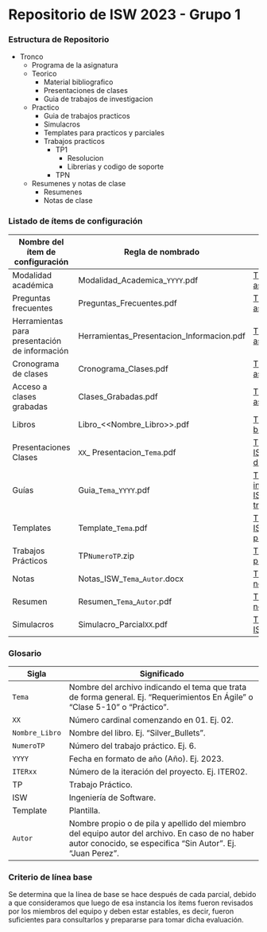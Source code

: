 # Repositorio de ISW 2023 - Grupo 1

### Estructura de Repositorio ###

* Tronco
  * Programa de la asignatura
  * Teorico
    * Material bibliografico
    * Presentaciones de clases
    * Guia de trabajos de investigacion
  * Practico
    * Guia de trabajos practicos
    * Simulacros
    * Templates para practicos y parciales
    * Trabajos practicos
      * TP1
        * Resolucion
        * Librerias y codigo de soporte
      * TPN
  * Resumenes y notas de clase
    * Resumenes
    * Notas de clase

### Listado de ítems de configuración ### 
Nombre del ítem de configuración | Regla de nombrado | Ubicación física |
--- | --- | --- 
Modalidad académica | Modalidad_Academica_`YYYY`.pdf | [TP4-ISW\Tronco\Programa de la asignatura](https://github.com/IESchneider/TP4-ISW/tree/main/Tronco/Programa%20de%20la%20asignatura)| 
Preguntas frecuentes | Preguntas_Frecuentes.pdf | [TP4-ISW\Tronco\Programa de la asignatura](https://github.com/IESchneider/TP4-ISW/tree/main/Tronco/Programa%20de%20la%20asignatura) | 
Herramientas para presentación de información | Herramientas_Presentacion_Informacion.pdf | [TP4-ISW\Tronco\Programa de la asignatura](https://github.com/IESchneider/TP4-ISW/tree/main/Tronco/Programa%20de%20la%20asignatura) | 
Cronograma de clases | Cronograma_Clases.pdf | [TP4-ISW\Tronco\Programa de la asignatura](https://github.com/IESchneider/TP4-ISW/tree/main/Tronco/Programa%20de%20la%20asignatura) | 
Acceso a clases grabadas | Clases_Grabadas.pdf | [TP4-ISW\Tronco\Programa de la asignatura](https://github.com/IESchneider/TP4-ISW/tree/main/Tronco/Programa%20de%20la%20asignatura) | 
Libros | Libro_<<Nombre_Libro>>.pdf | [TP4-ISW\Tronco\Teorico\Material bibliografico](https://github.com/IESchneider/TP4-ISW/tree/main/Tronco/Teorico/Material%20bibliografico) | 
Presentaciones Clases | `XX`_ Presentacion_`Tema`.pdf | [TP4-ISW\Tronco\Teorico\Presentaciones de clases](https://github.com/IESchneider/TP4-ISW/tree/main/Tronco/Teorico/Presentaciones%20de%20clases) | 
Guías | Guia_`Tema`_`YYYY`.pdf | [TP4-ISW\Tronco\Teorico\Guia de investigacion](https://github.com/IESchneider/TP4-ISW/tree/main/Tronco/Teorico/Guia%20de%20trabajos%20de%20investigacion) [TP4-ISW\Tronco\Practico\Guia de trabajos practicos](https://github.com/IESchneider/TP4-ISW/tree/main/Tronco/Practico/Guia%20de%20trabajos%20practicos) | 
Templates | Template_`Tema`.pdf | [TP4-ISW\Tronco\Practico\Templates para practicos y parciales](https://github.com/IESchneider/TP4-ISW/tree/main/Tronco/Practico/Templates%20para%20practicos%20y%20parciales) | 
Trabajos Prácticos | TP`NumeroTP`.zip | [TP4-ISW\Tronco\Practico\Trabajos practicos](https://github.com/IESchneider/TP4-ISW/tree/main/Tronco/Practico/Trabajos%20practicos) | 
Notas | Notas_ISW_`Tema`_`Autor`.docx | [TP4-ISW\Tronco\Resumenes y notas de clase\Notas de clase](https://github.com/IESchneider/TP4-ISW/tree/main/Tronco/Resumenes%20y%20notas%20de%20clase/Notas%20de%20clase) | 
Resumen | Resumen_`Tema`_`Autor`.pdf | [TP4-ISW\Tronco\Resumenes y notas de clase\Resumenes](https://github.com/IESchneider/TP4-ISW/tree/main/Tronco/Resumenes%20y%20notas%20de%20clase/Resumenes) | 
Simulacros | Simulacro_Parcial`XX`.pdf | [TP4-ISW\Tronco\Practico\Simulacros](https://github.com/IESchneider/TP4-ISW/tree/main/Tronco/Practico/Simulacros)

### Glosario ###
Sigla | Significado |
--- | --- 
`Tema` | Nombre del archivo indicando el tema que trata de forma general. Ej. “Requerimientos En Ágile” o “Clase 5-10” o “Práctico”.
`XX` | Número cardinal comenzando en 01. Ej. 02.
`Nombre_Libro` | Nombre del libro. Ej. “Silver_Bullets”.
`NumeroTP` | Número del trabajo práctico. Ej. 6.
`YYYY` | Fecha en formato de año (Año). Ej. 2023.
`ITERxx` | Número de la iteración del proyecto. Ej. ITER02.
TP | Trabajo Práctico.
ISW | Ingeniería de Software.
Template | Plantilla.
`Autor` | Nombre propio o de pila y apellido del miembro del equipo autor del archivo. En caso de no haber autor conocido, se especifica “Sin Autor”. Ej. “Juan Perez”.

### Criterio de línea base ###
Se determina que la línea de base se hace después de cada parcial, debido a que consideramos que luego de esa instancia los ítems fueron revisados por los miembros del equipo y deben estar estables, es decir, fueron suficientes para consultarlos y prepararse para tomar dicha evaluación.
